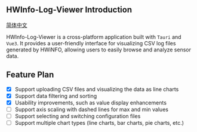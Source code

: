 ## HWInfo-Log-Viewer Introduction

[简体中文](README_CN.md)

HWInfo-Log-Viewer is a cross-platform application built with `Tauri` and `Vue3`. It provides a user-friendly interface for visualizing CSV log files generated by HWiNFO, allowing users to easily browse and analyze sensor data.

## Feature Plan

- [x] Support uploading CSV files and visualizing the data as line charts
- [x] Support data filtering and sorting
- [x] Usability improvements, such as value display enhancements
- [ ] Support axis scaling with dashed lines for max and min values
- [ ] Support selecting and switching configuration files
- [ ] Support multiple chart types (line charts, bar charts, pie charts, etc.)
